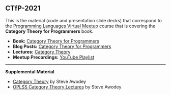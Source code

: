 ## CTfP-2021

This is the material (code and presentation slide decks) that correspond to the [Programming Languages Virtual Meetup](https://www.meetup.com/Programming-Languages-Toronto-Meetup/) course that is covering the **Category Theory for Programmers** book.

- **Book:** [Category Theory for Programmers](https://github.com/hmemcpy/milewski-ctfp-pdf)
- **Blog Posts:** [Category Theory for Programmers](https://bartoszmilewski.com/2014/10/28/category-theory-for-programmers-the-preface/)
- **Lectures:** [Category Theory](https://www.youtube.com/playlist?list=PLbgaMIhjbmEnaH_LTkxLI7FMa2HsnawM_)
- **Meetup Precordings:** [YouTube Playlist](https://www.youtube.com/playlist?list=PLVFrD1dmDdvcjCQDPhExqP56jqxp0Ssn_)

____

**Supplemental Material**
- [Category Theory](https://www.amazon.ca/Category-Theory-Steve-Awodey/dp/0199237182) by Steve Awodey
- [OPLSS Category Theory Lectures](https://youtu.be/ZKmodCApZwk) by Steve Awodey
